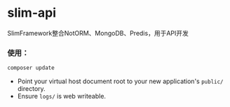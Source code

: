 # slim-api

SlimFramework整合NotORM、MongoDB、Predis，用于API开发

### 使用：

```sh
composer update
```

* Point your virtual host document root to your new application's `public/` directory.
* Ensure `logs/` is web writeable.


